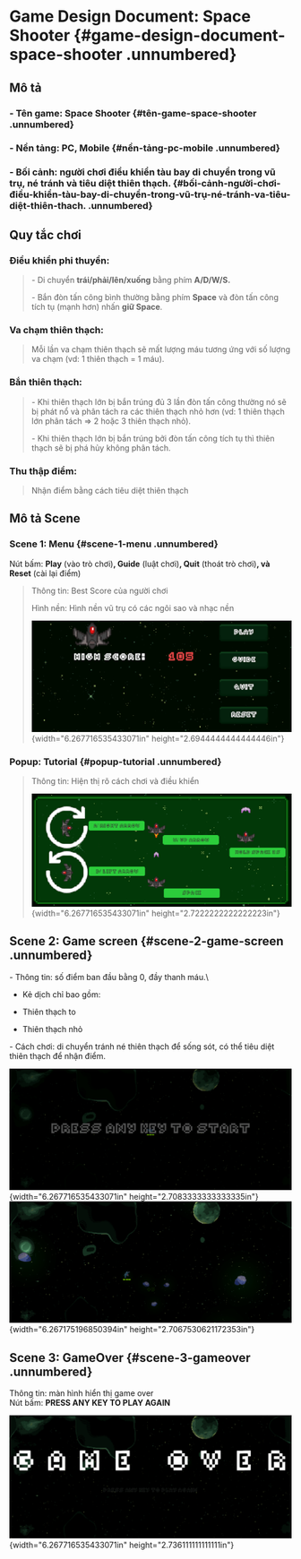 # **Game Design Document: Space Shooter** {#game-design-document-space-shooter .unnumbered}

## **Mô tả** 

### - Tên game: Space Shooter {#tên-game-space-shooter .unnumbered}

### - Nền tảng: PC, Mobile {#nền-tảng-pc-mobile .unnumbered}

### - Bối cảnh: người chơi điều khiển tàu bay di chuyển trong vũ trụ, né tránh và tiêu diệt thiên thạch. {#bối-cảnh-người-chơi-điều-khiển-tàu-bay-di-chuyển-trong-vũ-trụ-né-tránh-va-tiêu-diệt-thiên-thach. .unnumbered}

## **Quy tắc chơi**

### **Điều khiển phi thuyền:**

> \- Di chuyển **trái/phải/lên/xuống** bằng phím **A/D/W/S.**
>
> \- Bắn đòn tấn công bình thường bằng phím **Space** và đòn tấn công
> tích tụ (mạnh hơn) nhấn **giữ Space**.

### **Va chạm thiên thạch:**

> Mỗi lần va chạm thiên thạch sẽ mất lượng máu tương ứng với số lượng va
> chạm (vd: 1 thiên thạch = 1 máu).

### **Bắn thiên thạch:**

> \- Khi thiên thạch lớn bị bắn trúng đủ 3 lần đòn tấn công thường nó sẽ
> bị phát nổ và phân tách ra các thiên thạch nhỏ hơn (vd: 1 thiên thạch
> lớn phân tách =\> 2 hoặc 3 thiên thạch nhỏ).
>
> \- Khi thiên thạch lớn bị bắn trúng bởi đòn tấn công tích tụ thì thiên
> thạch sẽ bị phá hủy không phân tách.

### **Thu thập điểm:**

> Nhận điểm bằng cách tiêu diệt thiên thạch

## **Mô tả Scene**

### **Scene 1: Menu**  {#scene-1-menu .unnumbered}

Nút bấm: **Play** (vào trò chơi)**, Guide** (luật chơi)**, Quit** (thoát
trò chơi)**, và Reset** (cài lại điểm)

> Thông tin: Best Score của người chơi
>
> Hình nền: Hình nền vũ trụ có các ngôi sao và nhạc nền
>
> ![](./image1.png){width="6.267716535433071in"
> height="2.6944444444444446in"}

### **Popup: Tutorial** {#popup-tutorial .unnumbered}

> Thông tin: Hiện thị rõ cách chơi và điều khiển
>
> ![](./image4.png){width="6.267716535433071in"
> height="2.7222222222222223in"}

## **Scene 2: Game screen**  {#scene-2-game-screen .unnumbered}

\- Thông tin: số điểm ban đầu bằng 0, đầy thanh máu.\
- Kẻ dịch chỉ bao gồm:

-   Thiên thạch to

-   Thiên thạch nhỏ

\- Cách chơi: di chuyển tránh né thiên thạch để sống sót, có thể tiêu
diệt thiên thạch để nhận điểm.

![](./image2.png){width="6.267716535433071in"
height="2.7083333333333335in"}![](./image5.png){width="6.267175196850394in"
height="2.7067530621172353in"}

## **Scene 3: GameOver** {#scene-3-gameover .unnumbered}

Thông tin: màn hình hiển thị game over\
Nút bấm: **PRESS ANY KEY TO PLAY AGAIN**

![](./image3.png){width="6.267716535433071in"
height="2.736111111111111in"}
